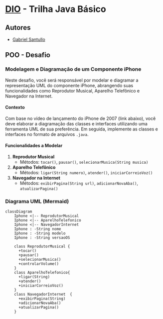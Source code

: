 # [DIO](https://web.dio.me/track/formacao-java-developer) - Trilha Java Básico

## Autores
- [Gabriel Santullo](https://github.com/santullo)

## POO - Desafio

### Modelagem e Diagramação de um Componente iPhone

Neste desafio, você será responsável por modelar e diagramar a representação UML do componente iPhone, abrangendo suas funcionalidades como Reprodutor Musical, Aparelho Telefônico e Navegador na Internet.

#### Contexto
Com base no vídeo de lançamento do iPhone de 2007 (link abaixo), você deve elaborar a diagramação das classes e interfaces utilizando uma ferramenta UML de sua preferência. Em seguida, implemente as classes e interfaces no formato de arquivos `.java`.

#### Funcionalidades a Modelar
1. **Reprodutor Musical**
   - Métodos: `tocar()`, `pausar()`, `selecionarMusica(String musica)`
2. **Aparelho Telefônico**
   - Métodos: `ligar(String numero)`, `atender()`, `iniciarCorreioVoz()`
3. **Navegador na Internet**
   - Métodos: `exibirPagina(String url)`, `adicionarNovaAba()`, `atualizarPagina()`

### Diagrama UML (Mermaid)
```mermaid
classDiagram
    Iphone <|-- ReprodutorMusical 
    Iphone <|-- AparelhoTelefonico
    Iphone <|-- NavegadorInternet
    Iphone : -String nome
    Iphone : -String modelo
    Iphone : -String versaoOS
    
    class ReprodutorMusical {
      +tocar() 
      +pausar()
      +selecionarMusica()
      +controlarVolume()
    }
    class AparelhoTelefonico{
      +ligar(String)
      +atender()
      +iniciarCorreioVoz()
    }
    class NavegadorInternet  {
      +exibirPagina(String)
      +adicionarNovaAba()
      +atualizarPagina()
    }
```

